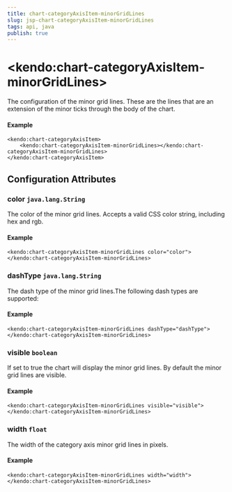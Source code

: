 ```yaml
---
title: chart-categoryAxisItem-minorGridLines
slug: jsp-chart-categoryAxisItem-minorGridLines
tags: api, java
publish: true
---
```


# \<kendo:chart-categoryAxisItem-minorGridLines\>

The configuration of the minor grid lines. These are the lines that are an extension of the minor ticks through the
body of the chart.

#### Example
    <kendo:chart-categoryAxisItem>
        <kendo:chart-categoryAxisItem-minorGridLines></kendo:chart-categoryAxisItem-minorGridLines>
    </kendo:chart-categoryAxisItem>

## Configuration Attributes

### color `java.lang.String`

The color of the minor grid lines. Accepts a valid CSS color string, including hex and rgb.

#### Example
    <kendo:chart-categoryAxisItem-minorGridLines color="color">
    </kendo:chart-categoryAxisItem-minorGridLines>

### dashType `java.lang.String`

The dash type of the minor grid lines.The following dash types are supported:

#### Example
    <kendo:chart-categoryAxisItem-minorGridLines dashType="dashType">
    </kendo:chart-categoryAxisItem-minorGridLines>

### visible `boolean`

If set to true the chart will display the minor grid lines. By default the minor grid lines are visible.

#### Example
    <kendo:chart-categoryAxisItem-minorGridLines visible="visible">
    </kendo:chart-categoryAxisItem-minorGridLines>

### width `float`

The width of the category axis minor grid lines in pixels.

#### Example
    <kendo:chart-categoryAxisItem-minorGridLines width="width">
    </kendo:chart-categoryAxisItem-minorGridLines>

